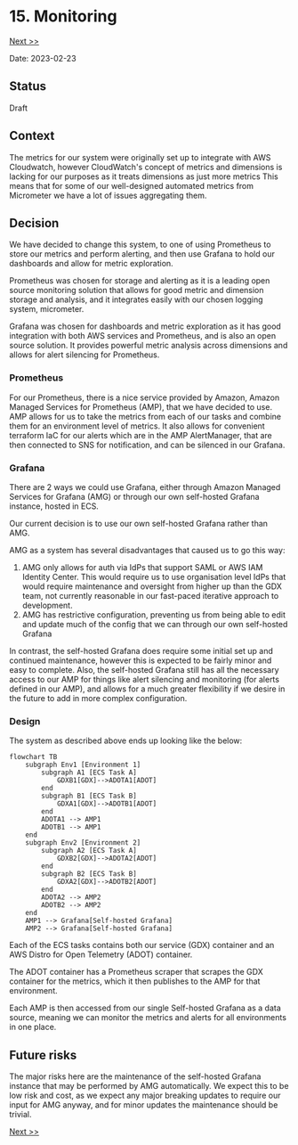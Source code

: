 # 15. Monitoring

[Next >>](9999-end.md)

Date: 2023-02-23

## Status

Draft

## Context

The metrics for our system were originally set up to integrate with AWS Cloudwatch, however CloudWatch's concept of
metrics and dimensions is lacking for our purposes as it treats dimensions as just more metrics This means that for some
of our well-designed automated metrics from Micrometer we have a lot of issues aggregating them.

## Decision

We have decided to change this system, to one of using Prometheus to store our metrics and perform alerting, and then
use Grafana to hold our dashboards and allow for metric exploration.

Prometheus was chosen for storage and alerting as it is a leading open source monitoring solution that allows for good
metric and dimension storage and analysis, and it integrates easily with our chosen logging system, micrometer.

Grafana was chosen for dashboards and metric exploration as it has good integration with both AWS services and
Prometheus, and is also an open source solution. It provides powerful metric analysis across dimensions and allows for
alert silencing for Prometheus.

### Prometheus

For our Prometheus, there is a nice service provided by Amazon, Amazon Managed Services for Prometheus (AMP), that we
have decided to use. AMP allows for us to take the metrics from each of our tasks and combine them for an environment
level of metrics. It also allows for convenient terraform IaC for our alerts which are in the AMP AlertManager, that are
then connected to SNS for notification, and can be silenced in our Grafana.

### Grafana

There are 2 ways we could use Grafana, either through Amazon Managed Services for Grafana (AMG) or through our own
self-hosted Grafana instance, hosted in ECS.

Our current decision is to use our own self-hosted Grafana rather than AMG.

AMG as a system has several disadvantages that caused us to go this way:

1. AMG only allows for auth via IdPs that support SAML or AWS IAM Identity Center. This would require us to use
   organisation level IdPs that would require maintenance and oversight from higher up than the GDX team, not currently
   reasonable in our fast-paced iterative approach to development.
2. AMG has restrictive configuration, preventing us from being able to edit and update much of the config that we can
   through our own self-hosted Grafana

In contrast, the self-hosted Grafana does require some initial set up and continued maintenance, however this is
expected to be fairly minor and easy to complete. Also, the self-hosted Grafana still has all the necessary access to
our AMP for things like alert silencing and monitoring (for alerts defined in our AMP), and allows for a much greater
flexibility if we desire in the future to add in more complex configuration.

### Design

The system as described above ends up looking like the below:

```mermaid
flowchart TB
    subgraph Env1 [Environment 1]
        subgraph A1 [ECS Task A]
            GDXB1[GDX]-->ADOTA1[ADOT]
        end
        subgraph B1 [ECS Task B]
            GDXA1[GDX]-->ADOTB1[ADOT]
        end
        ADOTA1 --> AMP1
        ADOTB1 --> AMP1
    end
    subgraph Env2 [Environment 2]
        subgraph A2 [ECS Task A]
            GDXB2[GDX]-->ADOTA2[ADOT]
        end
        subgraph B2 [ECS Task B]
            GDXA2[GDX]-->ADOTB2[ADOT]
        end
        ADOTA2 --> AMP2
        ADOTB2 --> AMP2
    end
    AMP1 --> Grafana[Self-hosted Grafana]
    AMP2 --> Grafana[Self-hosted Grafana]
```

Each of the ECS tasks contains both our service (GDX) container and an AWS Distro for Open Telemetry (ADOT) container.

The ADOT container has a Prometheus scraper that scrapes the GDX container for the metrics, which it then publishes to
the AMP for that environment.

Each AMP is then accessed from our single Self-hosted Grafana as a data source, meaning we can monitor the metrics and
alerts for all environments in one place.

## Future risks

The major risks here are the maintenance of the self-hosted Grafana instance that may be performed by AMG automatically.
We expect this to be low risk and cost, as we expect any major breaking updates to require our input for AMG anyway, and
for minor updates the maintenance should be trivial.

[Next >>](9999-end.md)

